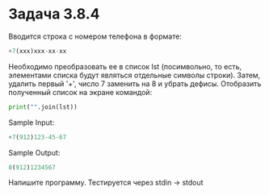 # Задача 3.8.4

Вводится строка с номером телефона в формате:

```python
+7(xxx)xxx-xx-xx
```

Необходимо преобразовать ее в список lst (посимвольно, то есть, элементами списка будут являться отдельные символы строки). Затем, удалить первый '+', число 7 заменить на 8 и убрать дефисы. Отобразить полученный список на экране командой:

```python
print("".join(lst))
```

Sample Input:

```python
+7(912)123-45-67
```

Sample Output:

```python
8(912)1234567
```

Напишите программу. Тестируется через stdin → stdout
